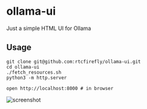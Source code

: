 # ollama-ui

Just a simple HTML UI for Ollama

## Usage

```
git clone git@github.com:rtcfirefly/ollama-ui.git
cd ollama-ui
./fetch_resources.sh
python3 -m http.server

open http://localhost:8000 # in browser
```

![screenshot](/screenshot.png?raw=true)

